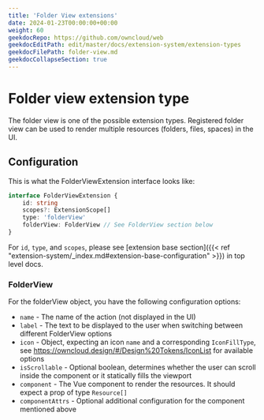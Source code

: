 ```yaml
---
title: 'Folder View extensions'
date: 2024-01-23T00:00:00+00:00
weight: 60
geekdocRepo: https://github.com/owncloud/web
geekdocEditPath: edit/master/docs/extension-system/extension-types
geekdocFilePath: folder-view.md
geekdocCollapseSection: true
---
```


# Folder view extension type

The folder view is one of the possible extension types. Registered folder view can be used to render multiple resources (folders, files, spaces) in the UI.

## Configuration

This is what the FolderViewExtension interface looks like:

```typescript
interface FolderViewExtension {
    id: string
    scopes?: ExtensionScope[]
    type: 'folderView'
    folderView: FolderView // See FolderView section below
}

```

For `id`, `type`, and `scopes`, please see [extension base section]({{< ref "extension-system/_index.md#extension-base-configuration" >}}) in top level docs.

### FolderView

For the folderView object, you have the following configuration options:

- `name` - The name of the action (not displayed in the UI)
- `label` - The text to be displayed to the user when switching between different FolderView options
- `icon` - Object, expecting an icon `name` and a corresponding `IconFillType`, see https://owncloud.design/#/Design%20Tokens/IconList for available options
- `isScrollable` - Optional boolean, determines whether the user can scroll inside the component or it statically fills the viewport
- `component` - The Vue component to render the resources. It should expect a prop of type `Resource[]`
- `componentAttrs` - Optional additional configuration for the component mentioned above
